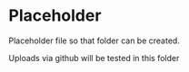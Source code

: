 # Placeholder

Placeholder file so that folder can be created.

Uploads via github will be tested in this folder

